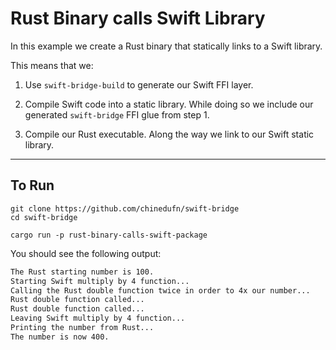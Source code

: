 # Rust Binary calls Swift Library

In this example we create a Rust binary that statically links to a Swift library.

This means that we:

1. Use `swift-bridge-build` to generate our Swift FFI layer.

2. Compile Swift code into a static library. While doing so we include our generated `swift-bridge` FFI glue from step 1.

3. Compile our Rust executable. Along the way we link to our Swift static library.

---

## To Run

```
git clone https://github.com/chinedufn/swift-bridge
cd swift-bridge

cargo run -p rust-binary-calls-swift-package
```

You should see the following output:

```sh
The Rust starting number is 100.
Starting Swift multiply by 4 function...
Calling the Rust double function twice in order to 4x our number...
Rust double function called...
Rust double function called...
Leaving Swift multiply by 4 function...
Printing the number from Rust...
The number is now 400.
```
